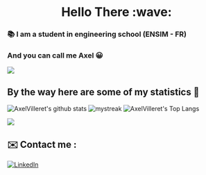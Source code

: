 <h1 align="center">Hello There :wave:</h1>

### :books: I am a student in engineering school (ENSIM - FR)

### And you can call me Axel :grinning:

<img src="https://user-images.githubusercontent.com/73097560/115834477-dbab4500-a447-11eb-908a-139a6edaec5c.gif">

## By the way here are some of my statistics 🚀

![AxelVilleret's github stats](https://github-readme-stats.vercel.app/api?username=AxelVilleret&show_icons=true&theme=tokyonight)
<img src="https://github-readme-streak-stats.herokuapp.com/?user=AxelVilleret&theme=tokyonight" alt="mystreak"/>
![AxelVilleret's Top Langs](https://github-readme-stats.vercel.app/api/top-langs/?username=AxelVilleret&theme=tokyonight&layout=compact)

<img src="https://user-images.githubusercontent.com/73097560/115834477-dbab4500-a447-11eb-908a-139a6edaec5c.gif">

## :envelope: Contact me : 
<a href="https://www.linkedin.com/in/axel-villeret/" target="_blank"><img alt="LinkedIn" src="https://img.shields.io/badge/linkedin-%230077B5.svg?&style=for-the-badge&logo=linkedin&logoColor=white" /></a>
